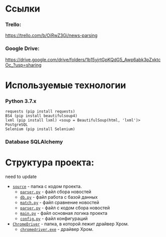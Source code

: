 # Ссылки

### Trello:
https://trello.com/b/OiRwZ3Gi/news-parsing

### Google Drive:
https://drive.google.com/drive/folders/1b15yjrtGpKQdG5_Awp6abk3pZxktcOc_?usp=sharing


# Используемые технологии

### Python 3.7.x
    requests (pip install requests)
    BS4 (pip install beautifulsoup4)
    lxml (pip install lxml) <soup = BeautifulSoup(html, 'lxml')>
    PostgreSQL
    Selenium (pip install Selenium)

### Database SQLAlchemy

# Структура проекта:
need to update
- [`source`](source) - папка с кодом проекта.
  - [`parser.py`](source/parser.py) - файл сбора новостей
  - [`db.py`](source/db.py) - файл работа с базой данных
  - [`match.py`](source/match.py) - файл сравнение новостей
  - [`parser.py`](source/parser.py) - файл с кодом сбора новостей
  - [`main.py`](source/main.py) - файл основная логика проекта
  - [`config.py`](source/config.py) - файл конфигураций
- [`ChromeDriver`](ChromeDriver) - папка, в которой лежит драйвер Хром.
    - [`chromedriver.exe`](ChromeDriver/chromedriver.exe) - драйвер Хром.
    